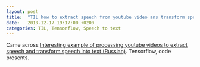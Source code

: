 ```yaml
---
layout: post
title:  "TIL how to extract speech from youtube video ans transform speech into text"
date:   2018-12-17 19:17:00 +0200
categories: TIL, Tensorflow, Speech to text
---
```

Came across [Interesting example of processing youtube videos to extract speech and transform speech into text (Russian)](https://m.habr.com/post/433532/). Tensorflow, code presents.
